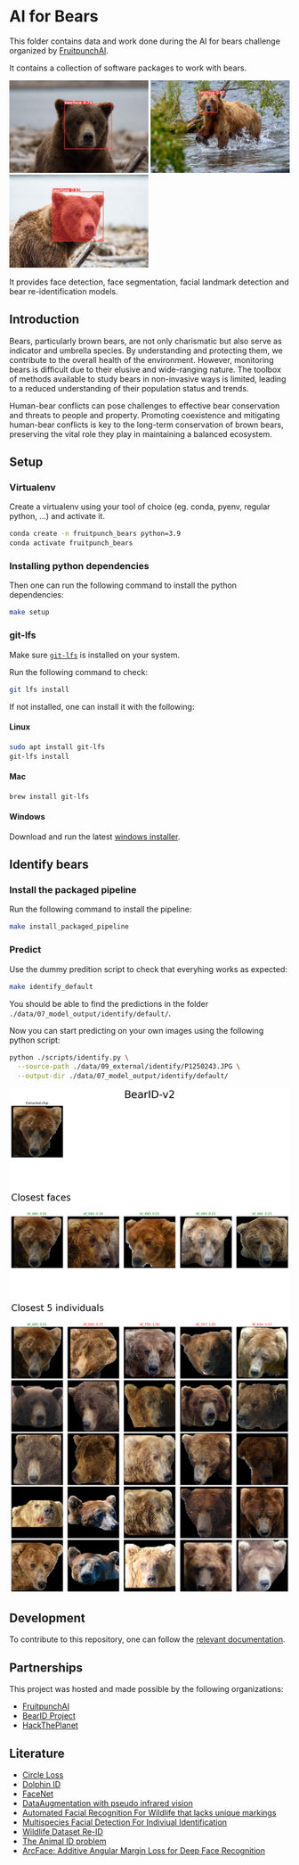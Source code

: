 # AI for Bears

This folder contains data and work done during the AI for bears
challenge organized by [FruitpunchAI](https://www.fruitpunch.ai/).

It contains a collection of software packages to work with bears.

<img src="./docs/development/assets/images/model_output/facedetection/image1.jpg" width="250" alt="Detected bear face using the bear face detector" /> <img src="./docs/development/assets/images/model_output/pose/image1.jpg" width="250" alt="Pose of a bear using the bearfacelandmarkdetector" /> <img src="./docs/development/assets/images/model_output/facesegmentation/image1.jpg" width="250" alt="Segmented face of a bear" />

It provides face detection, face segmentation, facial landmark detection and
bear re-identification models.

## Introduction

Bears, particularly brown bears, are not only charismatic but also serve as
indicator and umbrella species. By understanding and protecting them, we
contribute to the overall health of the environment. However, monitoring bears
is difficult due to their elusive and wide-ranging nature. The toolbox of
methods available to study bears in non-invasive ways is limited, leading to a
reduced understanding of their population status and trends.

Human-bear conflicts can pose challenges to effective bear conservation and
threats to people and property. Promoting coexistence and mitigating human-bear
conflicts is key to the long-term conservation of brown bears, preserving the
vital role they play in maintaining a balanced ecosystem.

## Setup

### Virtualenv

Create a virtualenv using your tool of
choice (eg. conda, pyenv, regular python,
...) and activate it.

```sh
conda create -n fruitpunch_bears python=3.9
conda activate fruitpunch_bears
```

### Installing python dependencies

Then one can run the following command to install the python dependencies:

```sh
make setup
```

### git-lfs

Make sure [`git-lfs`](https://git-lfs.com/) is installed on your system.

Run the following command to check:

```sh
git lfs install
```

If not installed, one can install it with the following:

#### Linux

```sh
sudo apt install git-lfs
git-lfs install
```

#### Mac

```sh
brew install git-lfs
```

#### Windows

Download and run the latest [windows installer](https://github.com/git-lfs/git-lfs/releases).

## Identify bears


### Install the packaged pipeline

Run the following command to install the pipeline:

```sh
make install_packaged_pipeline
```

### Predict

Use the dummy predition script to check that everyhing works as expected:

```sh
make identify_default
```

You should be able to find the predictions in the folder
`./data/07_model_output/identify/default/`.

Now you can start predicting on your own images using the following python script:

```sh
python ./scripts/identify.py \
  --source-path ./data/09_external/identify/P1250243.JPG \
  --output-dir ./data/07_model_output/identify/default/
```

<img src="./docs/development/assets/images/model_output/identification/prediction_at_5_individuals_5_samples_per_individual.png" alt="Identification of a bear" width="550px" />

## Development

To contribute to this repository, one can follow the [relevant
documentation](./docs/development/README.md).

## Partnerships

This project was hosted and made possible by the following organizations:

- [FruitpunchAI](https://app.fruitpunch.ai/challenge/ai-for-bears)
- [BearID Project](https://bearresearch.org/)
- [HackThePlanet](https://www.hack-the-planet.io/)

## Literature

- [Circle Loss](./references/litterature/papers/circle_loss.pdf)
- [Dolphin ID](./references/litterature/papers/dolphin_id.pdf)
- [FaceNet](./references/litterature/papers/facenet.pdf)
- [DataAugmentation with pseudo infrared vision](./references/litterature/papers/data-augmentation-with-pseudo-infrared-night-vision.pdf)
- [Automated Facial Recognition For Wildlife that lacks unique markings](./references/litterature/papers/Ecology_and_Evolution_2020_Clapham_Automated_facial_recognition_for_wildlife_that_lack_unique_markings.pdf)
- [Multispecies Facial Detection For Indiviual Identification](./references/litterature/papers/multispeciesfacialdetectionforindividualidentification.pdf)
- [Wildlife Dataset Re-ID](./references/litterature/papers/wildlifedatasetreid.pdf)
- [The Animal ID problem](./references/litterature/papers/theanimalidproblem.pdf)
- [ArcFace: Additive Angular Margin Loss for Deep Face Recognition](./references/litterature/papers/arcface.pdf)
